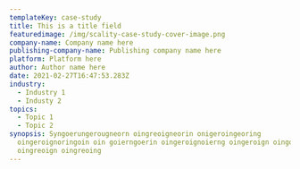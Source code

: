 ```yaml
---
templateKey: case-study
title: This is a title field
featuredimage: /img/scality-case-study-cover-image.png
company-name: Company name here
publishing-company-name: Publishing company name here
platform: Platform here
author: Author name here
date: 2021-02-27T16:47:53.283Z
industry:
  - Industry 1
  - Industy 2
topics:
  - Topic 1
  - Topic 2
synopsis: Syngoerungerougneorn oingreoigneorin onigeroingeoring
  oingeroignoringoin oin goierngoerin oingeroignoierng oingeroign oingoering
  oingreoign oingreoing
---
```

